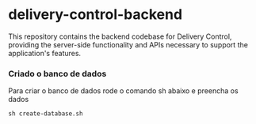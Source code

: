 # delivery-control-backend
This repository contains the backend codebase for Delivery Control, providing the server-side functionality and APIs necessary to support the application's features.

### Criado o banco de dados

Para criar o banco de dados rode o comando sh abaixo e preencha os dados

```
sh create-database.sh 
```